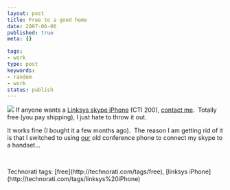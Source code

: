 ```yaml
---
layout: post
title: Free to a good home
date: 2007-06-06
published: true
meta: {}

tags:
- work
type: post
keywords:
- random
- work
status: publish
---
```



![](http://media.eick.us/2011/05/530433273_efb4c74bb5_o.png) If anyone wants a [Linksys skype iPhone](http://www.linksys.com/servlet/Satellite?c=L_Product_C2&childpagename=US%2FLayout&cid=1127783455701&pagename=Linksys%2FCommon%2FVisitorWrapper&lid=5570186843B04) (CTI 200), [contact me](http://www.andyeick.com/Administration/Contactme.aspx).  Totally free (you pay shipping), I just hate to throw it out.



It works fine (I bought it a few months ago).  The reason I am getting rid of it is that I switched to using [our](http://www.sss-research.com) old conference phone to connect my skype to a handset...



 

 <div class="wlWriterSmartContent" style="padding-right: 0px;padding-left: 0px;float: none;padding-bottom: 0px;margin: 0px;padding-top: 0px">Technorati tags: [free](http://technorati.com/tags/free), [linksys iPhone](http://technorati.com/tags/linksys%20iPhone)</div>
